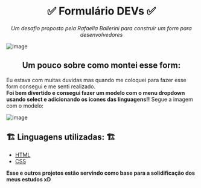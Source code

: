 <h1 align="center">✅ Formulário DEVs ✅</h1>

<p align="center"><em>Um desafio proposto pela Rafaella Ballerini para construir um form para desenvolvedores</em></p>

![image](https://user-images.githubusercontent.com/79853847/117013158-fb533080-acc5-11eb-9e1d-211c18250d09.png)

<h2 align="center">Um pouco sobre como montei esse form:</h2>

<p>
  Eu estava com muitas duvidas mas quando me coloquei para fazer esse form consegui e me senti realizado.<br>
  <strong>Foi bem divertido e consegui fazer um modelo com o menu dropdown usando select e adicionando os icones das linguagens!!</strong> Segue a imagem com o modelo:
</p>

![image](https://user-images.githubusercontent.com/79853847/117014763-7f59e800-acc7-11eb-9041-cdb3ed7cc35e.png)


<h2>🏗️ Linguagens utilizadas: 🏗️</h2>

  - [HTML](https://www.w3schools.com/html/)
  - [CSS](https://www.w3schools.com/css/)


**Esse e outros projetos estão servindo como base para a solidificação dos meus estudos xD**
